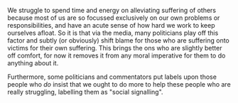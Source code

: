 We struggle to spend time and energy on alleviating suffering of others because most of us are so focussed exclusively on our own problems or responsibilities, and have an acute sense of how hard we work to keep ourselves afloat. So it is that via the media, many politicians play off this factor and subtly (or obviously) shift blame for those who are suffering onto victims for their own suffering. This brings the ons who are slightly better off comfort, for now it removes it from any moral imperative for them to do anything about it.

Furthermore, some politicians and commentators put labels upon those people who _do_ insist that we ought to do more to help these people who are really struggling, labelling them as "social signalling". 
